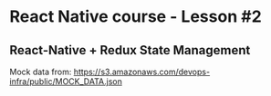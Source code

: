 # React Native course - Lesson #2
## React-Native + Redux State Management

Mock data from:
https://s3.amazonaws.com/devops-infra/public/MOCK_DATA.json
